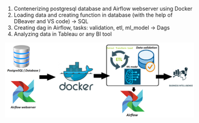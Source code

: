 1. Contenerizing postgresql database and Airflow webserver using Docker
2. Loading data and creating function in database (with the help of DBeaver and VS code) -> SQL
3. Creating dag in Airflow, tasks: validation, etl, ml_model -> Dags
4. Analyzing data in Tableau or any BI tool

![](images/project_diagram.png)

